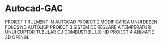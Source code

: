 # Autocad-GAC


PROIECT 1   RULMENT IN AUTOCAD
PROIECT 2   MODIFICAREA UNUI DESEN FOLOSIND AUTOLISP
PROIECT 3   SISTEM DE REGLARE A TEMPERATURII UNUI CUPTOR TUBULAR CU COMBUSTIBIL LICHID
PROIECT 4   ANIMATIE 3D OPENGL
